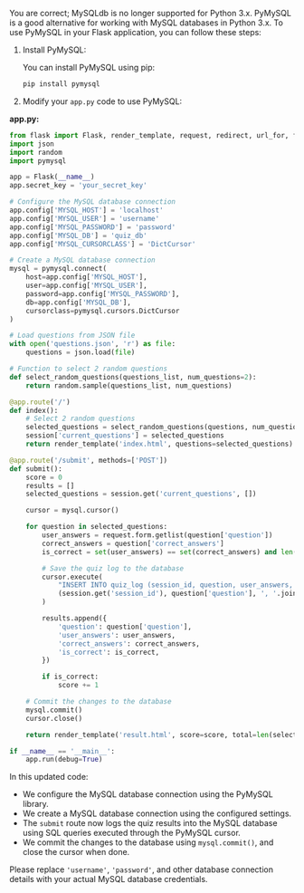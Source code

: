 You are correct; MySQLdb is no longer supported for Python 3.x. PyMySQL is a good alternative for working with MySQL databases in Python 3.x. To use PyMySQL in your Flask application, you can follow these steps:

1. Install PyMySQL:

   You can install PyMySQL using pip:

   ```bash
   pip install pymysql
   ```

2. Modify your `app.py` code to use PyMySQL:

**app.py:**
```python
from flask import Flask, render_template, request, redirect, url_for, flash, session
import json
import random
import pymysql

app = Flask(__name__)
app.secret_key = 'your_secret_key'

# Configure the MySQL database connection
app.config['MYSQL_HOST'] = 'localhost'
app.config['MYSQL_USER'] = 'username'
app.config['MYSQL_PASSWORD'] = 'password'
app.config['MYSQL_DB'] = 'quiz_db'
app.config['MYSQL_CURSORCLASS'] = 'DictCursor'

# Create a MySQL database connection
mysql = pymysql.connect(
    host=app.config['MYSQL_HOST'],
    user=app.config['MYSQL_USER'],
    password=app.config['MYSQL_PASSWORD'],
    db=app.config['MYSQL_DB'],
    cursorclass=pymysql.cursors.DictCursor
)

# Load questions from JSON file
with open('questions.json', 'r') as file:
    questions = json.load(file)

# Function to select 2 random questions
def select_random_questions(questions_list, num_questions=2):
    return random.sample(questions_list, num_questions)

@app.route('/')
def index():
    # Select 2 random questions
    selected_questions = select_random_questions(questions, num_questions=2)
    session['current_questions'] = selected_questions
    return render_template('index.html', questions=selected_questions)

@app.route('/submit', methods=['POST'])
def submit():
    score = 0
    results = []
    selected_questions = session.get('current_questions', [])

    cursor = mysql.cursor()

    for question in selected_questions:
        user_answers = request.form.getlist(question['question'])
        correct_answers = question['correct_answers']
        is_correct = set(user_answers) == set(correct_answers) and len(user_answers) == len(correct_answers)

        # Save the quiz log to the database
        cursor.execute(
            "INSERT INTO quiz_log (session_id, question, user_answers, correct_answers, is_correct) VALUES (%s, %s, %s, %s, %s)",
            (session.get('session_id'), question['question'], ', '.join(user_answers), ', '.join(correct_answers), is_correct)
        )

        results.append({
            'question': question['question'],
            'user_answers': user_answers,
            'correct_answers': correct_answers,
            'is_correct': is_correct,
        })

        if is_correct:
            score += 1

    # Commit the changes to the database
    mysql.commit()
    cursor.close()

    return render_template('result.html', score=score, total=len(selected_questions), results=results, selected_questions=selected_questions)

if __name__ == '__main__':
    app.run(debug=True)
```

In this updated code:

- We configure the MySQL database connection using the PyMySQL library.
- We create a MySQL database connection using the configured settings.
- The `submit` route now logs the quiz results into the MySQL database using SQL queries executed through the PyMySQL cursor.
- We commit the changes to the database using `mysql.commit()`, and close the cursor when done.

Please replace `'username'`, `'password'`, and other database connection details with your actual MySQL database credentials.